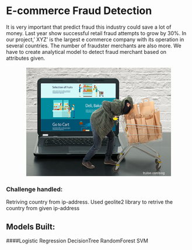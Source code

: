 # E-commerce Fraud Detection
It is very important that predict fraud this industry could save a lot of money. Last year show successful retail fraud attempts to grow by 30%.
  In our project,’ XYZ’ is the largest e commerce company with its operation in several countries. The number of fraudster merchants are  also more. We have to create analytical model to detect fraud merchant based on attributes given.
  

<p align="center">
<img src = "Image/Capture.PNG" width = 400 height=300>
</p>

### Challenge handled:
 Retriving country from ip-address. Used geolite2 library to retrive the country from given ip-address
    
 ## Models Built:
####Logistic Regression
    DecisionTree
    RandomForest
    SVM
